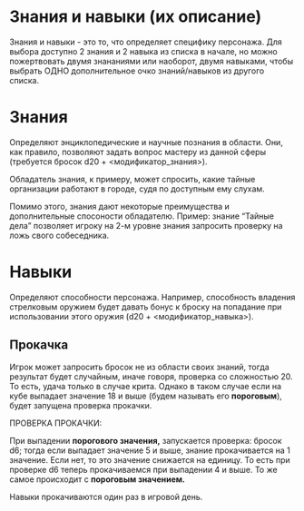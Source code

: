 # Знания и навыки (их описание)

Знания и навыки - это то, что определяет специфику персонажа. Для выбора доступно 2 знания и 2 навыка из списка в начале, но можно пожертвовать двумя знананиями или наоборот, двумя навыками, чтобы выбрать ОДНО дополнительное очко знаний/навыков из другого списка.

# Знания

Определяют энциклопедические и научные познания в области. Они, как правило, позволяют задать вопрос мастеру из данной сферы (требуется бросок d20 + <модификатор_знания>).

Обладатель знания, к примеру, может спросить, какие тайные организации работают в городе, судя по доступным ему слухам.

Помимо этого, знания дают некоторые преимущества и дополнительные спосоности обладателю. Пример: знание “Тайные дела” позволяет игроку на 2-м уровне знания запросить проверку на ложь свого собеседника. 

# Навыки

Определяют способности персонажа. Например, способность владения стрелковым оружием будет давать бонус к броску на попадание при использовании этого оружия (d20 + <модификатор_навыка>).

## Прокачка

Игрок может запросить бросок не из области своих знаний, тогда результат будет случайным, иначе говоря, проверка со сложностью 20. То есть, удача только в случае крита. Однако в таком случае если на кубе выпадает значение 18 и выше (будем называть его **пороговым**), будет запущена проверка прокачки.

ПРОВЕРКА ПРОКАЧКИ:

При выпадении **порогового значения,** запускается проверка: бросок d6; тогда если выпадает значение 5 и выше, знание прокачивается на 1 значение. Если нет, то это значение снижается на единицу. То есть при проверке d6 теперь прокачиваемся при выпадении 4 и выше. То же самое происходит с **пороговым значением.**

Навыки прокачиваются один раз в игровой день.